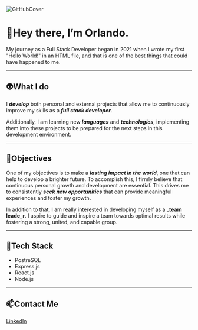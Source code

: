 ![GitHubCover](https://github.com/orlocdiaz/orlocdiaz/assets/98139225/5a7dd520-2ab5-4f08-8cc2-e988bc2285ea)

# 👋Hey there, I’m Orlando.
My journey as a Full Stack Developer began in 2021 when I wrote my first "Hello World!" in an HTML file, and that is one of the best things that could have happened to me. 

___

## 👽What I do
I **_develop_** both personal and external projects that allow me to continuously improve my skills as a **_full stack developer_**.

Additionally, I am learning new **_languages_** and **_technologies_**, implementing them into these projects to be prepared for the next steps in this development environment.

___

## 🎯Objectives
One of my objectives is to make a **_lasting impact in the world_**, one that can help to develop a brighter future.
To accomplish this, I firmly believe that continuous personal growth and development are essential. 
This drives me to consistently **_seek new opportunities_** that can provide meaningful experiences and foster my growth.

In addition to that, I am really interested in developing myself as a **_team leade_r**. 
I aspire to guide and inspire a team towards optimal results while fostering a strong, united, and capable group.

___

## 🔧Tech Stack
- PostreSQL
- Express.js
- React.js
- Node.js

___

## 📫Contact Me 
[LinkedIn](https://www.linkedin.com/in/orlandocdiaz)

<!---
orlocdiaz/orlocdiaz is a ✨ special ✨ repository because its `README.md` (this file) appears on your GitHub profile.
You can click the Preview link to take a look at your changes.
--->

